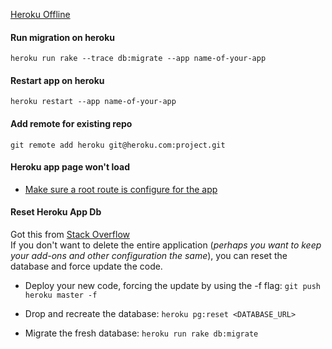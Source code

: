 
[Heroku Offline](https://devcenter.heroku.com/articles/application-offline)

#### Run migration on heroku <br>
`heroku run rake --trace db:migrate --app name-of-your-app`

#### Restart app on heroku <br>
`heroku restart --app name-of-your-app`

#### Add remote for existing repo
`git remote add heroku git@heroku.com:project.git`

#### Heroku app page won't load
* [Make sure a root route is configure for the app](http://stackoverflow.com/questions/22026492/heroku-rails-setup-the-page-you-were-looking-for-doesnt-exist)


#### Reset Heroku App Db <br>
Got this from [Stack Overflow](http://stackoverflow.com/questions/22043111/delete-and-redeploy-rails-app-to-heroku)
<br>
If you don't want to delete the entire application (*perhaps you want to keep your add-ons and other configuration the same*), you can reset the database and force update the code.<br>

* Deploy your new code, forcing the update by using the -f flag:
`git push heroku master -f` <br>

* Drop and recreate the database: 
`heroku pg:reset <DATABASE_URL>` <br>

* Migrate the fresh database:
`heroku run rake db:migrate` <br>
